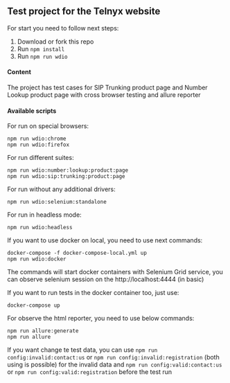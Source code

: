 ## Test project for the Telnyx website

For start you need to follow next steps:

1. Download or fork this repo
2. Run `npm install`
3. Run `npm run wdio`

#### Content

The project has test cases for SIP Trunking product page and Number Lookup product page with cross browser testing and allure reporter 

#### Available scripts

For run on special browsers:

    npm run wdio:chrome
    npm run wdio:firefox

For run different suites:

    npm run wdio:number:lookup:product:page
    npm run wdio:sip:trunking:product:page

For run without any additional drivers:

    npm run wdio:selenium:standalone

For run in headless mode:

    npm run wdio:headless

If you want to use docker on local, you need to use next commands:

    docker-compose -f docker-compose-local.yml up
    npm run wdio:docker

The commands will start docker containers with Selenium Grid service, you can observe selenium session on the http://localhost:4444 (in basic)

If you want to run tests in the docker container too, just use:

    docker-compose up

For observe the html reporter, you need to use below commands:

    npm run allure:generate
    npm run allure

If you want change te test data, you can use `npm run config:invalid:contact:us` or `npm run config:invalid:registration` (both using is possible) for the invalid data and `npm run config:valid:contact:us` or `npm run config:valid:registration` before the test run